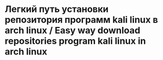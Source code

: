 # Легкий путь установки репозитория программ kali linux в arch linux / Easy way download repositories program kali linux in arch linux
